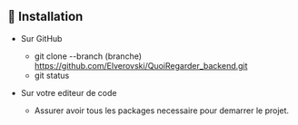 ## 🥽​​ Installation
- Sur GitHub
  - git clone --branch (branche) https://github.com/Elverovski/QuoiRegarder_backend.git
  - git status
    
- Sur votre editeur de code 
  - Assurer avoir tous les packages necessaire pour demarrer le projet.
